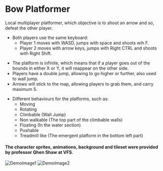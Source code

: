 # Bow Platformer
Local multiplayer platformer, which objective is to shoot an arrow and so, defeat the other player.
- Both players use the same keyboard:
  - Player 1 moves with WASD, jumps with space and shoots wih F.
  - Player 2 moves with arrow keys, jumps with Right CTRL and shoots with Right Shift.
* The platform is infinite, which means that if a player goes out of the bounds in either X or Y, it will reappear on the other side.
* Players have a double jump, allowing to go higher or further, also used to wall jump.
* Arrows will stick to the map, allowing players to grab them, and carry maximum 5.
- Different behaviours for the platforms, such as:
  - Moving
  - Rotating
  - Climbable (Wall Jump)
  - Non walkable (The top part of the climbable walls)
  - Floating (In the water section)
  - Pushable
  - Treadmill like (The emergent platform in the bottom left part)
  
#### The character sprites, animations, background and tileset were provided by professor Qhen Shaw at VFS.

![DemoImage1](https://github.com/JorgeLeonS/VFS2019/blob/master/BowPlatformer/DemoImages/DemoImage1.png)
![DemoImage2](https://github.com/JorgeLeonS/VFS2019/blob/master/BowPlatformer/DemoImages/DemoImage2.png)
